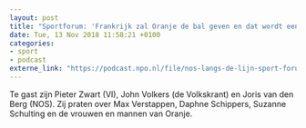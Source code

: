 ```yaml
---
layout: post
title: "Sportforum: 'Frankrijk zal Oranje de bal geven en dat wordt een probleem'"
date: Tue, 13 Nov 2018 11:58:21 +0100
categories: 
- sport 
- podcast 
externe_link: "https://podcast.npo.nl/file/nos-langs-de-lijn-sport-forum/2829/nporadio1_nos-langs-de-lijn-sport-forum_20181113_lang-de-lijn-sportforum-12-11-18.mp3"
---
```


Te gast zijn Pieter Zwart (VI), John Volkers (de Volkskrant) en Joris van den Berg (NOS). Zij praten over Max Verstappen, Daphne Schippers, Suzanne Schulting en de vrouwen en mannen van Oranje.
